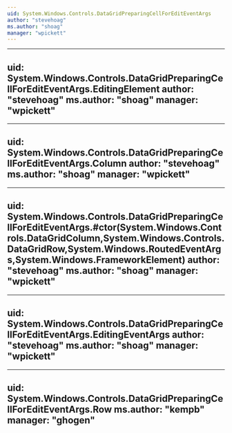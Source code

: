 ```yaml
---
uid: System.Windows.Controls.DataGridPreparingCellForEditEventArgs
author: "stevehoag"
ms.author: "shoag"
manager: "wpickett"
---
```


---
uid: System.Windows.Controls.DataGridPreparingCellForEditEventArgs.EditingElement
author: "stevehoag"
ms.author: "shoag"
manager: "wpickett"
---

---
uid: System.Windows.Controls.DataGridPreparingCellForEditEventArgs.Column
author: "stevehoag"
ms.author: "shoag"
manager: "wpickett"
---

---
uid: System.Windows.Controls.DataGridPreparingCellForEditEventArgs.#ctor(System.Windows.Controls.DataGridColumn,System.Windows.Controls.DataGridRow,System.Windows.RoutedEventArgs,System.Windows.FrameworkElement)
author: "stevehoag"
ms.author: "shoag"
manager: "wpickett"
---

---
uid: System.Windows.Controls.DataGridPreparingCellForEditEventArgs.EditingEventArgs
author: "stevehoag"
ms.author: "shoag"
manager: "wpickett"
---

---
uid: System.Windows.Controls.DataGridPreparingCellForEditEventArgs.Row
ms.author: "kempb"
manager: "ghogen"
---
